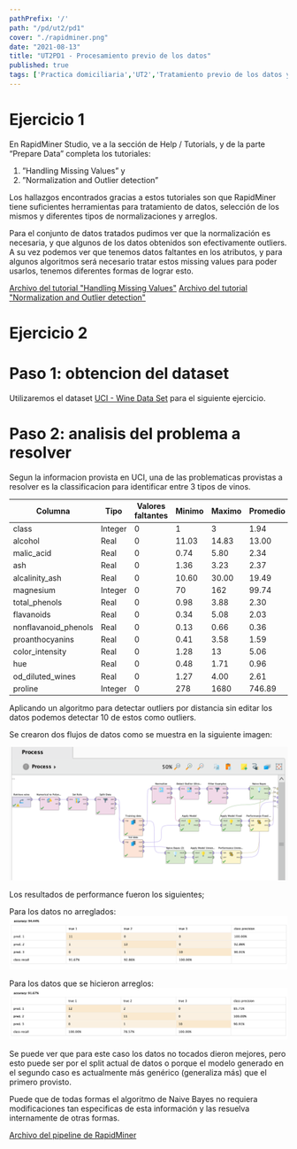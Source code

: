 ```yaml
---
pathPrefix: '/'
path: "/pd/ut2/pd1"
cover: "./rapidminer.png"
date: "2021-08-13"
title: "UT2PD1 - Procesamiento previo de los datos"
published: true
tags: ['Practica domiciliaria','UT2','Tratamiento previo de los datos y fundamentos de los algoritmos de ML','RapidMiner']
---
```


# Ejercicio 1

En RapidMiner Studio, ve a la sección de Help / Tutorials, y de la parte “Prepare Data” completa
los tutoriales:
1. ”Handling Missing Values” y
2. ”Normalization and Outlier detection”

Los hallazgos encontrados gracias a estos tutoriales son que RapidMiner tiene suficientes herramientas para tratamiento de datos, selección de los mismos y diferentes tipos de normalizaciones y arreglos.

Para el conjunto de datos tratados pudimos ver que la normalización es necesaria, y que algunos de los datos obtenidos son efectivamente outliers. A su vez podemos ver que tenemos datos faltantes en los atributos, y para algunos algoritmos será necesario tratar estos missing values para poder usarlos, tenemos diferentes formas de lograr esto.

[Archivo del tutorial "Handling Missing Values"](https://github.com/JuanFKurucz/ia-portfolio/blob/main/content/posts/ut/ut2/pd/pd2/ej1.rmp)
[Archivo del tutorial "Normalization and Outlier detection"](https://github.com/JuanFKurucz/ia-portfolio/blob/main/content/posts/ut/ut2/pd/pd2/ej2.rmp)

# Ejercicio 2

# Paso 1: obtencion del dataset

Utilizaremos el dataset [UCI - Wine Data Set](https://archive.ics.uci.edu/ml/datasets/wine) para el siguiente ejercicio.

# Paso 2: analisis del problema a resolver

Segun la informacion provista en UCI, una de las problematicas provistas a resolver es la classificacion para identificar entre 3 tipos de vinos.

|   Columna |   Tipo    |   Valores faltantes   |   Minimo  |   Maximo  |   Promedio    |
|   -----------   |   -----------   |   -----------   |   -----------   |   -----------   |   -----------   |
|   class   |   Integer |   0   |   1   |   3   |   1.94    |
|   alcohol   |   Real |   0   |   11.03   |   14.83   |   13.00    |
|   malic_acid   |   Real |   0   |   0.74   |   5.80   |   2.34    |
|   ash   |   Real |   0   |   1.36   |   3.23   |   2.37    |
|   alcalinity_ash   |   Real |   0   |   10.60   |   30.00   |   19.49    |
|   magnesium   |   Integer |   0   |   70   |   162   |   99.74    |
|   total_phenols   |   Real |   0   |   0.98   |   3.88   |   2.30    |
|   flavanoids   |   Real |   0   |   0.34   |   5.08   |   2.03    |
|   nonflavanoid_phenols   |   Real |   0   |   0.13   |   0.66   |   0.36    |
|   proanthocyanins   |   Real |   0   |   0.41   |   3.58   |   1.59    |
|   color_intensity   |   Real |   0   |   1.28   |   13   |   5.06    |
|   hue   |   Real |   0   |   0.48   |   1.71   |   0.96    |
|   od_diluted_wines   |   Real |   0   |   1.27   |   4.00   |   2.61    |
|   proline   |   Integer |   0   |   278   |   1680   |   746.89    |

Aplicando un algoritmo para detectar outliers por distancia sin editar los datos podemos detectar 10 de estos como outliers.

Se crearon dos flujos de datos como se muestra en la siguiente imagen:

![Pipeline](https://raw.githubusercontent.com/JuanFKurucz/ia-portfolio/main/content/posts/ut/ut2/pd/pd1/pipeline.png)

Los resultados de performance fueron los siguientes;

Para los datos no arreglados:
![Pipeline](https://raw.githubusercontent.com/JuanFKurucz/ia-portfolio/main/content/posts/ut/ut2/pd/pd1/untouched.png)

Para los datos que se hicieron arreglos:
![Pipeline](https://raw.githubusercontent.com/JuanFKurucz/ia-portfolio/main/content/posts/ut/ut2/pd/pd1/fixed.png)

Se puede ver que para este caso los datos no tocados dieron mejores, pero esto puede ser por el split actual de datos o porque el modelo generado en el segundo caso es actualmente más genérico (generaliza más) que el primero provisto.

Puede que de todas formas el algoritmo de Naive Bayes no requiera modificaciones tan especificas de esta información y las resuelva internamente de otras formas.

[Archivo del pipeline de RapidMiner](https://github.com/JuanFKurucz/ia-portfolio/blob/main/content/posts/ut/ut2/pd/pd1/pipeline.rmp)